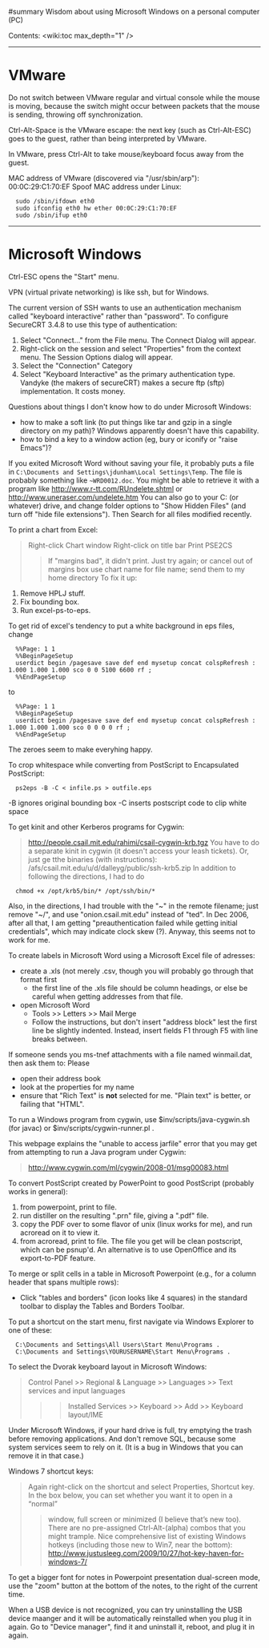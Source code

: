 #summary Wisdom about using Microsoft Windows on a personal computer (PC)

Contents:
<wiki:toc max_depth="1" />



---

# VMware #

Do not switch between VMware regular and virtual console while the mouse is
moving, because the switch might occur between packets that the mouse is
sending, throwing off synchronization.

Ctrl-Alt-Space is the VMware escape:  the next key (such as Ctrl-Alt-ESC)
goes to the guest, rather than being interpreted by VMware.

In VMware, press Ctrl-Alt to take mouse/keyboard focus away from the guest.

MAC address of VMware (discovered via "/usr/sbin/arp"): 00:0C:29:C1:70:EF
Spoof MAC address under Linux:
```
  sudo /sbin/ifdown eth0
  sudo ifconfig eth0 hw ether 00:0C:29:C1:70:EF
  sudo /sbin/ifup eth0
```



---

# Microsoft Windows #

Ctrl-ESC opens the "Start" menu.

VPN (virtual private networking) is like ssh, but for Windows.

The current version of SSH wants to use an authentication
mechanism called "keyboard interactive" rather than "password".
To configure SecureCRT 3.4.8 to use this type of authentication:
  1. Select "Connect..." from the File menu. The Connect Dialog will appear.
  2. Right-click on the session and select "Properties" from the context menu. The Session Options dialog will appear.
  3. Select the "Connection" Category
  4. Select "Keyboard Interactive" as the primary authentication type.
Vandyke (the makers of secureCRT) makes a secure ftp (sftp)
implementation.  It costs money.

Questions about things I don't know how to do under Microsoft Windows:
  * how to make a soft link (to put things like tar and gzip in a single
    directory on my path)?  Windows apparently doesn't have this capability.
  * how to bind a key to a window action (eg, bury or iconify or "raise Emacs")?

If you exited Microsoft Word without saving your file, it probably puts a file
in `C:\Documents and Settings\jdunham\Local Settings\Temp`.
The file is probably something like `~WRD0012.doc`.
You might be able to retrieve it with a program like
  http://www.r-tt.com/RUndelete.shtml
or
  http://www.uneraser.com/undelete.htm
You can also go to your C: (or whatever) drive, and change folder options
to "Show Hidden Files" (and turn off "hide file extensions").  Then Search
for all files modified recently.

To print a chart from Excel:
> Right-click
> Chart window
> Right-click on title bar
> Print
> PSE2CS
> > If "margins bad", it didn't print.
> > Just try again; or cancel out of margins box
> use chart name for file name; send them to my home directory
To fix it up:
  1. Remove HPLJ stuff.
  2. Fix bounding box.
  3. Run excel-ps-to-eps.

To get rid of excel's tendency to put a white background in eps files, change
```
  %%Page: 1 1
  %%BeginPageSetup
  userdict begin /pagesave save def end mysetup concat colspRefresh : 1.000 1.000 1.000 sco 0 0 5100 6600 rf ; 
  %%EndPageSetup
```
to
```
  %%Page: 1 1
  %%BeginPageSetup
  userdict begin /pagesave save def end mysetup concat colspRefresh : 1.000 1.000 1.000 sco 0 0 0 0 rf ;
  %%EndPageSetup
```
The zeroes seem to make everyhing happy.

<a href='Hidden comment: 
% To produce Encapsulated PostScript (.eps) from Visio, pre-2007:
%  1. Select the desired elements on a page.
%  2. File >> Save As
%      * save only the selection
%      * save as Encapsulated PostScript
%  3. Edit to remove cruft before "%!PS-Adobe" or after "%%EOF".
%     Also remove any blank lines near top of file.
%  4. excel-ps-to-eps file.eps
%     (Yuriy says just ps2epsi will work here.)
% (There"s no need to use bbfig.)
'></a>

To crop whitespace while converting from PostScript to Encapsulated PostScript:
```
  ps2eps -B -C < infile.ps > outfile.eps
```
-B ignores original bounding box
-C inserts postscript code to clip white space

To get kinit and other Kerberos programs for Cygwin:
> http://people.csail.mit.edu/rahimi/csail-cygwin-krb.tgz
You have to do a separate kinit in cygwin (it
doesn't access your leash tickets).
Or, just ge tthe binaries (with instructions):
> /afs/csail.mit.edu/u/d/dalleyg/public/ssh-krb5.zip
In addition to following the directions, I had to do
```
  chmod +x /opt/krb5/bin/* /opt/ssh/bin/*
```
Also, in the directions, I had trouble with the "~" in the remote filename;
just remove "~/", and use "onion.csail.mit.edu" instead of "ted".
In Dec 2006, after all that, I am getting "preauthentication failed while
getting initial credentials", which may indicate clock skew (?).  Anyway,
this seems not to work for me.

To create labels in Microsoft Word using a Microsoft Excel file of adresses:
  * create a .xls (not merely .csv, though you will probably go through that format first
    * the first line of the .xls file should be column headings, or else be careful when getting addresses from that file.
  * open Microsoft Word
    * Tools >> Letters >> Mail Merge
    * Follow the instructions, but don't insert "address block" lest the first line be slightly indented.  Instead, insert fields F1 through F5 with line breaks between.

If someone sends you ms-tnef attachments with a file named winmail.dat,
then ask them to:
Please
  * open their address book
  * look at the properties for my name
  * ensure that "Rich Text" is **not** selected for me.  "Plain text" is better, or failing that "HTML".

To run a Windows program from cygwin, use $inv/scripts/java-cygwin.sh (for
javac) or $inv/scripts/cygwin-runner.pl .

This webpage explains the "unable to access jarfile" error that you may get
from attempting to run a Java program under Cygwin:
> http://www.cygwin.com/ml/cygwin/2008-01/msg00083.html

To convert PostScript created by PowerPoint to good PostScript (probably
works in general):
  1. from powerpoint, print to file.
  2. run distiller on the resulting ".prn" file, giving a ".pdf" file.
  3. copy the PDF over to some flavor of unix (linux works for me), and
     run acroread on it to view it.
  4. from acroread, print to file.  The file you get will be clean
     postscript, which can be psnup'd.
An alternative is to use OpenOffice and its export-to-PDF feature.

To merge or split cells in a table in Microsoft Powerpoint (e.g., for a
column header that spans multiple rows):
  * Click "tables and borders" (icon looks like 4 squares) in the standard
    toolbar to display the Tables and Borders Toolbar.

To put a shortcut on the start menu, first navigate via Windows Explorer to
one of these:
```
  C:\Documents and Settings\All Users\Start Menu\Programs .
  C:\Documents and Settings\YOURUSERNAME\Start Menu\Programs .
```

To select the Dvorak keyboard layout in Microsoft Windows:
> Control Panel >> Regional & Language >> Languages >> Text services and input languages
> >> Installed Services >> Keyboard >> Add >> Keyboard layout/IME

Under Microsoft Windows, if your hard drive is full, try emptying the trash
before removing applications.  And don't remove SQL, because some system
services seem to rely on it.  (It is a bug in Windows that you can remove
it in that case.)

Windows 7 shortcut keys:
> Again right-click on the shortcut and select Properties, Shortcut key.
> In the box below, you can set whether you want it to open in a “normal”
> > window, full screen or minimized (I believe that’s new too).
> There are no pre-assigned Ctrl-Alt-(alpha) combos that you might trample.
Nice comprehensive list of existing Windows hotkeys (including those new to
Win7, near the  bottom):
http://www.justusleeg.com/2009/10/27/hot-key-haven-for-windows-7/

To get a bigger font for notes in Powerpoint presentation dual-screen mode,
use the "zoom" button at the bottom of the notes, to the right of the
current time.

When a USB device is not recognized, you can try uninstalling the USB
device maanger and it will be automatically reinstalled when you plug it in
again.  Go to "Device manager", find it and uninstall it, reboot, and plug
it in again.
